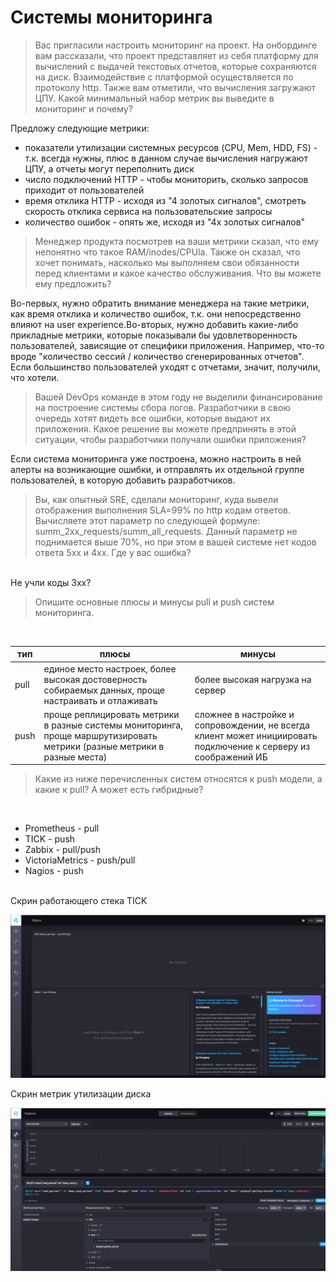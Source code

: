 # Системы мониторинга
> Вас пригласили настроить мониторинг на проект. На онбординге вам рассказали, что проект представляет из себя платформу для вычислений с выдачей текстовых отчетов, которые сохраняются на диск. Взаимодействие с платформой осуществляется по протоколу http. Также вам отметили, что вычисления загружают ЦПУ. Какой минимальный набор метрик вы выведите в мониторинг и почему?

Предложу следующие метрики:
- показатели утилизации системных ресурсов (CPU, Mem, HDD, FS) - т.к. всегда нужны, плюс в данном случае вычисления нагружают ЦПУ, а отчеты могут переполнить диск
- число подключений HTTP - чтобы мониторить, сколько запросов приходит от пользователей
- время отклика HTTP - исходя из "4 золотых сигналов", смотреть скорость отклика сервиса на пользовательские запросы
- количество ошибок - опять же, исходя из "4х золотых сигналов"

> Менеджер продукта посмотрев на ваши метрики сказал, что ему непонятно что такое RAM/inodes/CPUla. Также он сказал, что хочет понимать, насколько мы выполняем свои обязанности перед клиентами и какое качество обслуживания. Что вы можете ему предложить?

Во-первых, нужно обратить внимание менеджера на такие метрики, как время отклика и количество ошибок, т.к. они непосредственно влияют на user experience.Во-вторых, нужно добавить какие-либо прикладные метрики, которые показывали бы удовлетворенность пользователей, зависящие от специфики приложения. Например, что-то вроде "количество сессий / количество сгенерированных отчетов". Если большинство пользователей уходят с отчетами, значит, получили, что хотели.

> Вашей DevOps команде в этом году не выделили финансирование на построение системы сбора логов. Разработчики в свою очередь хотят видеть все ошибки, которые выдают их приложения. Какое решение вы можете предпринять в этой ситуации, чтобы разработчики получали ошибки приложения?

Если система мониторинга уже построена, можно настроить в ней алерты на возникающие ошибки, и отправлять их отдельной группе пользователей, в которую добавить разработчиков.

> Вы, как опытный SRE, сделали мониторинг, куда вывели отображения выполнения SLA=99% по http кодам ответов. Вычисляете этот параметр по следующей формуле: summ_2xx_requests/summ_all_requests. Данный параметр не поднимается выше 70%, но при этом в вашей системе нет кодов ответа 5xx и 4xx. Где у вас ошибка?
<br>
Не учли коды 3хх? 

> Опишите основные плюсы и минусы pull и push систем мониторинга.
<br>

| тип        |плюсы      |минусы
| -----------|-----------|-----------
| pull       |единое место настроек, более высокая достоверность собираемых данных, проще настраивать и отлаживать|более высокая нагрузка на сервер
| push       |проще реплицировать метрики в разные системы мониторинга, проще маршрутизировать метрики (разные метрики в разные места)|сложнее в настройке и сопровождении, не всегда клиент может инициировать подключение к серверу из соображений ИБ


> Какие из ниже перечисленных систем относятся к push модели, а какие к pull? А может есть гибридные?
<br>

- Prometheus - pull
- TICK - push
- Zabbix - pull/push
- VictoriaMetrics - push/pull
- Nagios - push

<br>
Скрин работающего стека TICK

![chronograph](/pictures/chronograph.png)

Скрин метрик утилизации диска

![chronograph disk usage](/pictures/chronograph_diskusage.png)
